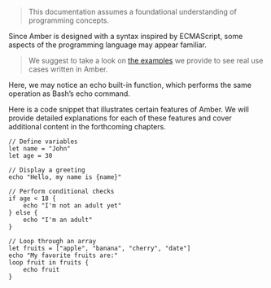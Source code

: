 > This documentation assumes a foundational understanding of programming concepts.

Since Amber is designed with a syntax inspired by ECMAScript, some aspects of the programming language may appear familiar.

> We suggest to take a look on [the examples](https://docs.amber-lang.com/by_example/examples) we provide to see real use cases written in Amber.

Here, we may notice an echo built-in function, which performs the same operation as Bash’s echo command.

Here is a code snippet that illustrates certain features of Amber. We will provide detailed explanations for each of these features and cover additional content in the forthcoming chapters.

```ab
// Define variables
let name = "John"
let age = 30

// Display a greeting
echo "Hello, my name is {name}"

// Perform conditional checks
if age < 18 {
    echo "I'm not an adult yet"
} else {
    echo "I'm an adult"
}

// Loop through an array
let fruits = ["apple", "banana", "cherry", "date"]
echo "My favorite fruits are:"
loop fruit in fruits {
    echo fruit
}
```
